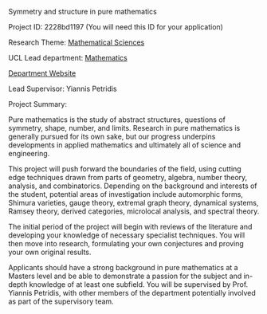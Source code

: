 Symmetry and structure in pure mathematics

Project ID: 2228bd1197
(You will need this ID for your application)

Research Theme: [Mathematical Sciences](../themes/mathematical-sciences.md)

UCL Lead department: [Mathematics](../departments/mathematics.md)

[Department Website](https://www.ucl.ac.uk/maths)

Lead Supervisor: Yiannis Petridis

Project Summary:

Pure mathematics is the study of abstract structures, questions of symmetry, shape, number, and limits. Research in pure mathematics is generally pursued for its own sake, but our progress underpins developments in applied mathematics and ultimately all of science and engineering. 
  
 This project will push forward the boundaries of the field, using cutting edge techniques drawn from parts of geometry, algebra, number theory, analysis, and combinatorics. Depending on the background and interests of the student, potential areas of investigation include automorphic forms, Shimura varieties, gauge theory, extremal graph theory, dynamical systems, Ramsey theory, derived categories, microlocal analysis, and spectral theory. 
 
 The initial period of the project will begin with reviews of the literature and developing your knowledge of necessary specialist techniques. You will then move into research, formulating your own conjectures and proving your own original results. 
  
 Applicants should have a strong background in pure mathematics at a Masters level and be able to demonstrate a passion for the subject and in-depth knowledge of at least one subfield. You will be supervised by Prof. Yiannis Petridis, with other members of the department potentially involved as part of the supervisory team.